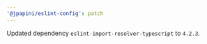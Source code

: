 ```yaml
---
'@jpapini/eslint-config': patch
---
```


Updated dependency `eslint-import-resolver-typescript` to `4.2.3`.
